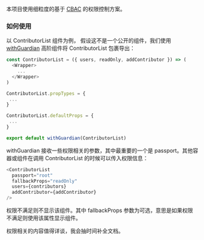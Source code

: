 本项目使用细粒度的基于 [CBAC](https://stackoverflow.com/questions/22814023/role-based-access-control-rbac-vs-claims-based-access-control-cbac-in-asp-n) 的权限控制方案。

### 如何使用

以 ContributorList 组件为例， 假设这不是一个公开的组件，我们使用 [withGuardian](https://github.com/coderplanets/coderplanets_web/blob/dev/components/HOC/withGuardian.js) 高阶组件将 ContributorList 包裹导出：

```js
const ContributorList = ({ users, readOnly, addContributor }) => (
  <Wrapper>
    ...
  </Wrapper>
)

ContributorList.propTypes = {
 ...
}

ContributorList.defaultProps = {
 ...
}

export default withGuardian(ContributorList)
```

withGuardian 接收一些权限相关的参数，其中最重要的一个是 passport。其他容器或组件在调用 ContributorList 的时候可以传入权限信息：

```js
<ContributorList
  passport="root"
  fallbackProps="readOnly"
  users={contributors}
  addContributor={addContributor}
/>
```

权限不满足则不显示该组件。其中 fallbackProps 参数为可选，意思是如果权限不满足则使用该属性显示组件。

权限相关的内容值得详谈，我会抽时间补全文档。
